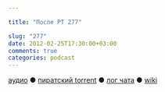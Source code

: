 ```yaml
---

title: "После РТ 277"

slug: "277"
date: 2012-02-25T17:30:00+03:00
comments: true
categories: podcast
---
```

[аудио](http://cdn.radio-t.com/rt277post.mp3) ● [пиратский torrent](http://pirates.radio-t.com/torrents/rt277post.mp3.torrent) ● [лог чата](http://chat.radio-t.com/logs/radio-t-277.html) ● [wiki](http://wiki.radio-t.com/%D0%9F%D0%BE%D1%81%D0%BB%D0%B5_%D0%A0%D0%A2_277)<audio src="http://cdn.radio-t.com/rt277post.mp3" preload="none">
